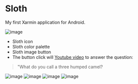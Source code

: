 # Sloth
My first Xarmin application for Android.

![image](https://user-images.githubusercontent.com/19593367/111004415-ea9ad400-8380-11eb-83fd-a14a8a3cfbe9.png)


- Sloth icon
- Sloth color palette
- Sloth image button 
- The button click will [Youtube video](https://www.youtube.com/watch?v=drhsKTAkRZc) to answer the question: 
> "What do you call a three humped camel?

![image](https://user-images.githubusercontent.com/19593367/111001274-63972d00-837b-11eb-820c-6bb169409259.png)
![image](https://user-images.githubusercontent.com/19593367/111000959-e370c780-837a-11eb-909d-3511102100ca.png)
![image](https://user-images.githubusercontent.com/19593367/111001108-187d1a00-837b-11eb-9007-8fea3b75c274.png)
![image](https://user-images.githubusercontent.com/19593367/111001412-a2c57e00-837b-11eb-8179-2b97665b2dc1.png)

